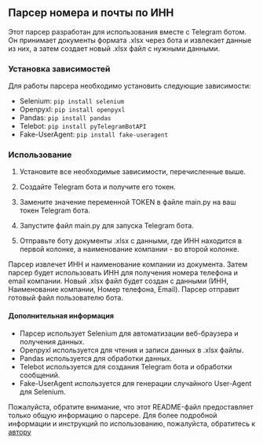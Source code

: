 ## Парсер номера и почты по ИНН

Этот парсер разработан для использования вместе с Telegram ботом. Он принимает документы формата .xlsx через бота и извлекает данные из них, а затем создает новый .xlsx файл с нужными данными.

### Установка зависимостей
Для работы парсера необходимо установить следующие зависимости:
- Selenium: ```pip install selenium```
- Openpyxl: ```pip install openpyxl```
- Pandas: ```pip install pandas```
- Telebot: ```pip install pyTelegramBotAPI```
- Fake-UserAgent: ```pip install fake-useragent```

### Использование
1. Установите все необходимые зависимости, перечисленные выше.

2. Создайте Telegram бота и получите его токен.

3. Замените значение переменной TOKEN в файле main.py на ваш токен Telegram бота.

4. Запустите файл main.py для запуска Telegram бота.

5. Отправьте боту документы .xlsx с данными, где ИНН находится в первой колонке, а наименование компании - во второй колонке.

Парсер извлечет ИНН и наименование компании из документа.
Затем парсер будет использовать ИНН для получения номера телефона и email компании.
Новый .xlsx файл будет создан с данными (ИНН, Наименование компании, Номер телефона, Email).
Парсер отправит готовый файл пользователю бота.


#### Дополнительная информация
- Парсер использует Selenium для автоматизации веб-браузера и получения данных.
- Openpyxl используется для чтения и записи данных в .xlsx файлы.
- Pandas используется для обработки данных.
- Telebot используется для создания Telegram бота и обработки сообщений.
- Fake-UserAgent используется для генерации случайного User-Agent для Selenium.


Пожалуйста, обратите внимание, что этот README-файл предоставляет только общую информацию о парсере. Для более подробной информации и инструкций по использованию, пожалуйста, обратитесь к [автору](https://t.me/tsemeneev)
